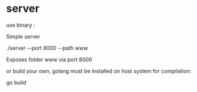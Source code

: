 # server

use binary : 

Simple server

./server --port 8000 --path www

Exposes folder www via port 8000

or build your own, golang must be installed on host system for compilation:

go build
